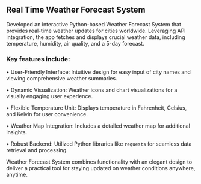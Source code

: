 ## Real Time Weather Forecast System































































Developed an interactive Python-based Weather Forecast System that provides real-time weather updates for cities worldwide. Leveraging API integration, the app fetches and displays crucial weather data, including temperature, humidity, air quality, and a 5-day forecast.































































































### Key features include:































• User-Friendly Interface: Intuitive design for easy input of city names and viewing comprehensive weather summaries.































• Dynamic Visualization: Weather icons and chart visualizations for a visually engaging user experience.































• Flexible Temperature Unit: Displays temperature in Fahrenheit, Celsius, and Kelvin for user convenience.































• Weather Map Integration: Includes a detailed weather map for additional insights.































• Robust Backend: Utilized Python libraries like `requests` for seamless data retrieval and processing.































































Weather Forecast System combines functionality with an elegant design to deliver a practical tool for staying updated on weather conditions anywhere, anytime.

